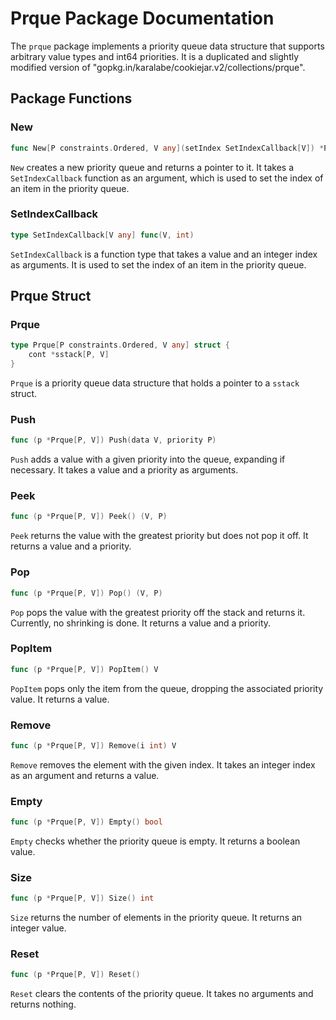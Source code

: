 # Prque Package Documentation

The `prque` package implements a priority queue data structure that supports arbitrary value types and int64 priorities. It is a duplicated and slightly modified version of "gopkg.in/karalabe/cookiejar.v2/collections/prque".

## Package Functions

### New

```go
func New[P constraints.Ordered, V any](setIndex SetIndexCallback[V]) *Prque[P, V]
```

`New` creates a new priority queue and returns a pointer to it. It takes a `SetIndexCallback` function as an argument, which is used to set the index of an item in the priority queue.

### SetIndexCallback

```go
type SetIndexCallback[V any] func(V, int)
```

`SetIndexCallback` is a function type that takes a value and an integer index as arguments. It is used to set the index of an item in the priority queue.

## Prque Struct

### Prque

```go
type Prque[P constraints.Ordered, V any] struct {
	cont *sstack[P, V]
}
```

`Prque` is a priority queue data structure that holds a pointer to a `sstack` struct.

### Push

```go
func (p *Prque[P, V]) Push(data V, priority P)
```

`Push` adds a value with a given priority into the queue, expanding if necessary. It takes a value and a priority as arguments.

### Peek

```go
func (p *Prque[P, V]) Peek() (V, P)
```

`Peek` returns the value with the greatest priority but does not pop it off. It returns a value and a priority.

### Pop

```go
func (p *Prque[P, V]) Pop() (V, P)
```

`Pop` pops the value with the greatest priority off the stack and returns it. Currently, no shrinking is done. It returns a value and a priority.

### PopItem

```go
func (p *Prque[P, V]) PopItem() V
```

`PopItem` pops only the item from the queue, dropping the associated priority value. It returns a value.

### Remove

```go
func (p *Prque[P, V]) Remove(i int) V
```

`Remove` removes the element with the given index. It takes an integer index as an argument and returns a value.

### Empty

```go
func (p *Prque[P, V]) Empty() bool
```

`Empty` checks whether the priority queue is empty. It returns a boolean value.

### Size

```go
func (p *Prque[P, V]) Size() int
```

`Size` returns the number of elements in the priority queue. It returns an integer value.

### Reset

```go
func (p *Prque[P, V]) Reset()
```

`Reset` clears the contents of the priority queue. It takes no arguments and returns nothing.